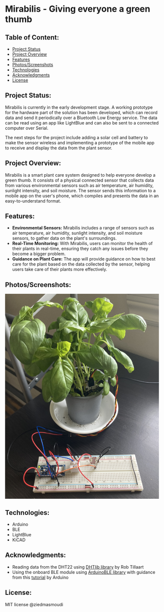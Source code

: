 # Mirabilis - Giving everyone a green thumb

## Table of Content:

- [Project Status](#Project-Status)
- [Project Overview](#Project-Overview)
- [Features](#Features)
- [Photos/Screenshots](#Photos/Screenshots)
- [Technologies](#Technologies)
- [Acknowledgments](#Acknowledgments)
- [License](#License)

## Project Status:
Mirabilis is currently in the early development stage. A working prototype for the hardware part of the solution has been developed, which can record data and send it periodically over a Bluetooth Low Energy service. The data can be read using an app like LightBlue and can also be sent to a connected computer over Serial.

The next steps for the project include adding a solar cell and battery to make the sensor wireless and implementing a prototype of the mobile app to receive and display the data from the plant sensor.

## Project Overview:
Mirabilis is a smart plant care system designed to help everyone develop a green thumb. It consists of a physical connected sensor that collects data from various environmental sensors such as air temperature, air humidity, sunlight intensity, and soil moisture. The sensor sends this information to a mobile app on the user's phone, which compiles and presents the data in an easy-to-understand format.

## Features:
- **Environmental Sensors:** Mirabilis includes a range of sensors such as air temperature, air humidity, sunlight intensity, and soil moisture sensors, to gather data on the plant's surroundings.
- **Real-Time Monitoring:** With Mirabilis, users can monitor the health of their plants in real-time, ensuring they catch any issues before they become a bigger problem.
- **Guidance on Plant Care:** The app will provide guidance on how to best care for the plant based on the data collected by the sensor, helping users take care of their plants more effectively.

## Photos/Screenshots:
![](documentation/IMG_5669.jpg)

## Technologies:
- Arduino
- BLE
- LightBlue
- KiCAD


## Acknowledgments:
- Reading data from the DHT22 using [DHTlib library](https://github.com/RobTillaart/DHTlib) by Rob Tillaart 
- Using the onboard BLE module using [ArduinoBLE library](https://github.com/arduino-libraries/ArduinoBLE) with guidance from this [tutorial](https://docs.arduino.cc/tutorials/nano-33-iot/bluetooth) by Arduino

## License:
MIT license @ziedmasmoudi